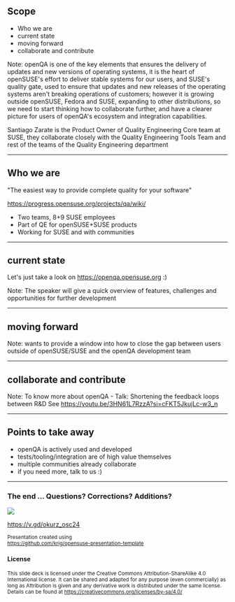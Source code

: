 ## Scope
* Who we are
* current state
* moving forward
* collaborate and contribute

Note:
openQA is one of the key elements that ensures the delivery of updates and new
versions of operating systems, it is the heart of openSUSE's effort to deliver
stable systems for our users, and SUSE's quality gate, used to ensure that
updates and new releases of the operating systems aren't breaking operations
of customers; however it is growing outside openSUSE, Fedora and SUSE,
expanding to other distributions, so we need to start thinking how to
collaborate further, and have a clearer picture for users of openQA's
ecosystem and integration capabilities.

Santiago Zarate is the Product Owner of Quality Engineering Core team at SUSE,
they collaborate closely with the Quality Engineering Tools Team and rest of
the teams of the Quality Engineering department

---

## Who we are

"The easiest way to provide complete quality for your software"

https://progress.opensuse.org/projects/qa/wiki/

* Two teams, 8+9 SUSE employees
* Part of QE for openSUSE+SUSE products
* Working for SUSE and with communities

---

## current state

Let's just take a look on
https://openqa.opensuse.org
:)

Note:
The speaker will give a quick overview of features, challenges and
opportunities for further development

---

## moving forward

Note:
wants to provide a window
into how to close the gap between users outside of openSUSE/SUSE and the
openQA development team


---

## collaborate and contribute

Note:
To know more about openQA - Talk: Shortening the feedback loops between R&D
See https://youtu.be/3HN61L7RzzA?si=cFKT5JkujLc-w3_n

---

## Points to take away

* openQA is actively used and developed
* tests/tooling/integration are of high value themselves
* multiple communities already collaborate
* if you need more, talk to us :)

---

### The end … Questions? Corrections? Additions?

<p><img src="img/chameleon.svg" style="max-height:300px;"></p>

https://v.gd/okurz_osc24

<small>
Presentation created using <br><a href="https://github.com/krig/opensuse-presentation-template">https://github.com/krig/opensuse-presentation-template</a>
</small>

#### License
<small>
This slide deck is licensed under the Creative Commons Attribution-ShareAlike 4.0 International license.
It can be shared and adapted for any purpose (even commercially) as long as Attribution is given and any derivative work is distributed under the same license. Details can be found at <a href="https://creativecommons.org/licenses/by-sa/4.0/">https://creativecommons.org/licenses/by-sa/4.0/</a>
</small>
